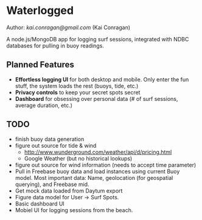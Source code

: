 # Waterlogged

Author: _kai.conragan@gmail.com_ (Kai Conragan)

A node.js/MongoDB app for logging surf sessions, integrated with NDBC databases for pulling in buoy readings.

## Planned Features
- **Effortless logging UI** for both desktop and mobile. Only enter the fun stuff, the system loads the rest (buoys, tide, etc.)
- **Privacy controls** to keep your secret spots secret
- **Dashboard** for obsessing over personal data (# of surf sessions, average duration, etc.)

## TODO
- finish buoy data generation
- figure out source for tide & wind
  - http://www.wunderground.com/weather/api/d/pricing.html
  - Google Weather (but no historical lookups)
- figure out source for wind information (needs to accept time parameter)
- Pull in Freebase buoy data and load instances using current Buoy model. Most important data: Name, geolocation (for geospatial querying), and Freebase mid.
- Get mock data loaded from Daytum export
- Figure data model for User -> Surf Spots.
- Basic dashboard UI
- Mobiel UI for logging sessions from the beach.
